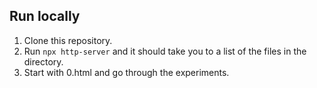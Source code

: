 ## Run locally

1. Clone this repository.
2. Run `npx http-server` and it should take you to a list of the files in the directory.
3. Start with 0.html and go through the experiments.
